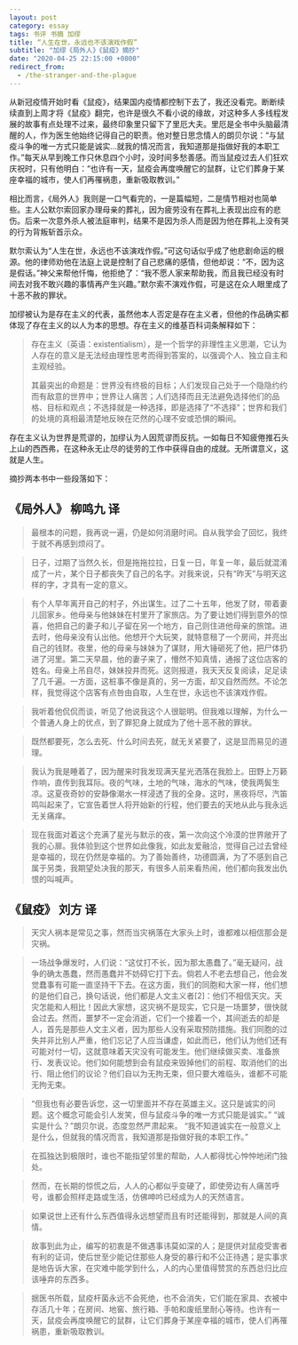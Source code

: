 ```yaml
---
layout: post
category: essay
tags: 书评 书摘 加缪
title: “人生在世，永远也不该演戏作假”
subtitle: "加缪《局外人》《鼠疫》摘抄"
date: "2020-04-25 22:15:00 +0800"
redirect_from:
  - /the-stranger-and-the-plague
---
```


从新冠疫情开始时看《鼠疫》，结果国内疫情都控制下去了，我还没看完。断断续续直到上周才将《鼠疫》翻完，也许是很久不看小说的缘故，对这种多人多线程发展的故事有点处理不过来，最终印象里只留下了里厄大夫。里厄是全书中头脑最清醒的人，作为医生他始终记得自己的职责。他对整日思念情人的朗贝尔说：“与鼠疫斗争的唯一方式只能是诚实...就我的情况而言，我知道那是指做好我的本职工作。”每天从早到晚工作只休息四个小时，没时间多愁善感。而当鼠疫过去人们狂欢庆祝时，只有他明白：“也许有一天，鼠疫会再度唤醒它的鼠群，让它们葬身于某座幸福的城市，使人们再罹祸患，重新吸取教训。”

相比而言，《局外人》我则是一口气看完的，一是篇幅短，二是情节相对也简单些。主人公默尔索回家办理母亲的葬礼，因为疲劳没有在葬礼上表现出应有的悲伤。后来一次意外杀人被法庭审判，结果不是因为杀人而是因为他在葬礼上没有哭的行为背叛斩首示众。

默尔索认为“人生在世，永远也不该演戏作假。”可这句话似乎成了他悲剧命运的根源。他的律师劝他在法庭上说是控制了自己悲痛的感情，但他却说：“不，因为这是假话。”神父来帮他忏悔，他拒绝了：“我不愿人家来帮助我，而且我已经没有时间去对我不敢兴趣的事情再产生兴趣。”默尔索不演戏作假，可是这在众人眼里成了十恶不赦的罪状。

加缪被认为是存在主义的代表，虽然他本人否定是存在主义者，但他的作品确实都体现了存在主义的以人为本的思想。存在主义的维基百科词条解释如下：

> 存在主义（英语：existentialism），是一个哲学的非理性主义思潮，它认为人存在的意义是无法经由理性思考而得到答案的，以强调个人、独立自主和主观经验。
> 
> 其最突出的命题是：世界没有终极的目标；人们发现自己处于一个隐隐约约而有敌意的世界中；世界让人痛苦；人们选择而且无法避免选择他们的品格、目标和观点；不选择就是一种选择，即是选择了“不选择”；世界和我们的处境的真相最清楚地反映在茫然的心理不安或恐惧的瞬间。

存在主义认为世界是荒谬的，加缪认为人因荒谬而反抗。一如每日不知疲倦推石头上山的西西弗，在这种永无止尽的徒劳的工作中获得自由的成就。无所谓意义，这就是人生。


摘抄两本书中一些段落如下：

## 《局外人》 柳鸣九 译

> 最根本的问题，我再说一遍，仍是如何消磨时间。自从我学会了回忆，我终于就不再感到烦闷了。

> 日子，过期了当然久长，但是拖拖拉拉，日复一日，年复一年，最后就混淆成了一片，某个日子都丧失了自己的名字。对我来说，只有“昨天”与明天这样的字，才具有一定的意义。

> 有个人早年离开自己的村子，外出谋生。过了二十五年，他发了财，带着妻儿回家乡。他母亲与他妹妹在村里开了家旅店。为了要让她们得到意外的惊喜，他把自己的妻子和儿子留在另一个地方，自己则住进他母亲的旅馆。进去时，他母亲没有认出他。他想开个大玩笑，就特意租了一个房间，并亮出自己的钱财。夜里，他的母亲与妹妹为了谋财，用大锤砸死了他，把尸体扔进了河里。第二天早晨，他的妻子来了，懵然不知真情，通报了这位店客的姓名。母亲上吊自尽，妹妹投井而死。这则报道，我天天反复阅读，足足读了几千遍。一方面，这桩事不像是真的，另一方面，却又自然而然。不论怎样，我觉得这个店客有点咎由自取，人生在世，永远也不该演戏作假。 

> 我听着他侃侃而谈，听见了他说我这个人很聪明。但我难以理解，为什么一个普通人身上的优点，到了罪犯身上就成为了他十恶不赦的罪状。

> 既然都要死，怎么去死、什么时间去死，就无关紧要了，这是显而易见的道理。

> 我认为我是睡着了，因为醒来时我发现满天星光洒落在我脸上。田野上万籁作响，直传到我耳际。夜的气味，土地的气味，海水的气味，使我两鬓生凉。这夏夜奇妙的安静像潮水一样浸透了我的全身。这时，黑夜将尽，汽笛鸣叫起来了，它宣告着世人将开始新的行程，他们要去的天地从此与我永远无关痛痒。

> 现在我面对着这个充满了星光与默示的夜，第一次向这个冷漠的世界敞开了我的心扉。我体验到这个世界如此像我，如此友爱融洽，觉得自己过去曾经是幸福的，现在仍然是幸福的。为了善始善终，功德圆满，为了不感到自己属于另类，我期望处决我的那天，有很多人前来看热闹，他们都向我发出仇恨的叫喊声。

## 《鼠疫》 刘方 译

> 天灾人祸本是常见之事，然而当灾祸落在大家头上时，谁都难以相信那会是灾祸。

> 一场战争爆发时，人们说：“这仗打不长，因为那太愚蠢了。”毫无疑问，战争的确太愚蠢，然而愚蠢并不妨碍它打下去。倘若人不老去想自己，他会发觉蠢事有可能一直坚持干下去。在这方面，我们的同胞和大家一样，他们想的是他们自己，换句话说，他们都是人文主义者[2]：他们不相信天灾。天灾怎能和人相比！因此大家想，这灾祸不是现实，它只是一场噩梦，很快就会过去。然而，噩梦不一定会消逝，它们一个接着一个，其间逝去的却是人，首先是那些人文主义者，因为那些人没有采取预防措施。我们同胞的过失并非比别人严重，他们忘记了人应当谦虚，如此而已，他们认为他们还有可能对付一切，这就意味着天灾没有可能发生。他们继续做买卖、准备旅行、发表议论。他们如何能想到会有鼠疫来毁掉他们的前程、取消他们的出行、阻止他们的议论？他们自以为无拘无束，但只要大难临头，谁都不可能无拘无束。

>  “但我也有必要告诉您，这一切里面并不存在英雄主义。这只是诚实的问题。这个概念可能会引人发笑，但与鼠疫斗争的唯一方式只能是诚实。” “诚实是什么？”朗贝尔说，态度忽然严肃起来。 “我不知道诚实在一般意义上是什么，但就我的情况而言，我知道那是指做好我的本职工作。”

> 在孤独达到极限时，谁也不能指望邻里的帮助，人人都得忧心忡忡地闭门独处。

> 然而，在长期的惊慌之后，人人的心都似乎变硬了，即使旁边有人痛苦呼号，谁都会照样走路或生活，仿佛呻吟已经成为人的天然语言。

> 如果说世上还有什么东西值得永远想望而且有时还能得到，那就是人间的真情。

> 故事到此为止，编写的初衷是不做遇事讳莫如深的人；是提供对鼠疫受害者有利的证词，使后世至少能记住那些人身受的暴行和不公正待遇；是实事求是地告诉大家，在灾难中能学到什么，人的内心里值得赞赏的东西总归比应该唾弃的东西多。

> 据医书所载，鼠疫杆菌永远不会死绝，也不会消失，它们能在家具、衣被中存活几十年；在房间、地窖、旅行箱、手帕和废纸里耐心等待。也许有一天，鼠疫会再度唤醒它的鼠群，让它们葬身于某座幸福的城市，使人们再罹祸患，重新吸取教训。

